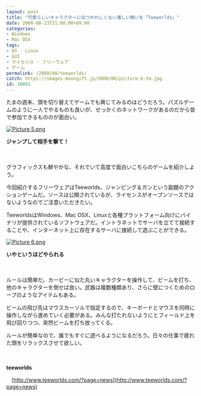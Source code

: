 ```yaml
---
layout: post
title: "可愛らしいキャラクターに似つかわしくない激しい戦いを「Teeworlds」"
date: 2008-08-23T21:00:00+09:00
categories:
- Windows
- Mac OSX
tags: 
- OS - Linux
- GUI
- ライセンス - フリーウェア
- ゲーム
permalink: /2008/08/teeworlds/
catch: https://images.moongift.jp/2008/08/picture-6-tm.jpg
id: 10091
---
```

たまの週末、頭を切り替えてゲームでも興じてみるのはどうだろう。パズルゲームのように一人でやるものも良いが、せっかくのネットワークがあるのだから皆で参加できるもののが面白い。

  

[![Picture 5.png](https://images.moongift.jp/2008/08/picture-5-tm.jpg)](https://images.moongift.jp/2008/08/picture-5.jpg)  
  
**ジャンプして相手を撃て！**

  

　

  

グラフィックスも鮮やかな、それでいて高度で面白いこちらのゲームを紹介しよう。

  

今回紹介するフリーウェアはTeeworlds、ジャンピング＆ガンという副題のアクションゲームだ。ソースは公開されているが、ライセンスがオープンソースではないようなのでご注意いただきたい。

  
  
<!--more-->  

TeeworldsはWindows、Mac OSX、Linuxと各種プラットフォーム向けにバイナリが提供されているソフトウェアだ。イントラネットでサーバを立てて接続することや、インターネット上に存在するサーバに接続して遊ぶことができる。

  

[![Picture 6.png](https://images.moongift.jp/2008/08/picture-6-tm.jpg)](https://images.moongift.jp/2008/08/picture-6.jpg)  
  
**いやというほどやられる**

  

　

  

ルールは簡単だ。カービーに似た丸いキャラクターを操作して、ビームを打ち、他のキャラクターを倒せば良い。武器は複数種類あり、さらに壁につくためのロープのようなアイテムもある。

  

ビームの飛び先はマウスカーソルで指定するので、キーボードとマウスを同時に操作しながら進めていく必要がある。みんな打たれないようにとフィールド上を飛び回りつつ、突然ビームを打ち放ってくる。

  

ルールが簡単なので、誰でもすぐに遊べるようになるだろう。日々の仕事で疲れた頭をリラックスさせて欲しい。

  

　

  

**teeworlds**  
  
　[http://www.teeworlds.com/?page=news](http://www.teeworlds.com/?page=news)

  
